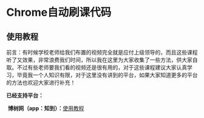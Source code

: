 # Chrome自动刷课代码

## 使用教程

​				前言：有时候学校老师给我们布置的视频完全就是应付上级领导的，而且这些课程听了又效果，非常浪费我们时间，所以我在这里为大家收集了一些方法，供大家自取。不过有些老师要我们看的视频还是很有用的，对于这些课程建议大家认真学习，毕竟我一个人知识有限，对于这里没有讲到的平台，如果大家知道更多的平台的方法也欢迎大家进行补充！

**已经支持平台：**

​		**博树网（app：知到）：**[使用教程]()